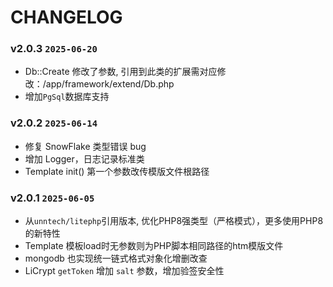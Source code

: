 CHANGELOG
=========

### v2.0.3 `2025-06-20`
* Db::Create 修改了参数, 引用到此类的扩展需对应修改：/app/framework/extend/Db.php
* 增加`PgSql`数据库支持

### v2.0.2 `2025-06-14`
* 修复 SnowFlake 类型错误 bug
* 增加 Logger，日志记录标准类
* Template init() 第一个参数改传模版文件根路径

### v2.0.1 `2025-06-05`
* 从`unntech/litephp`引用版本, 优化PHP8强类型（严格模式），更多使用PHP8的新特性
* Template 模板load时无参数则为PHP脚本相同路径的htm模版文件
* mongodb 也实现统一链式格式对象化增删改查
* LiCrypt `getToken` 增加 `salt` 参数，增加验签安全性